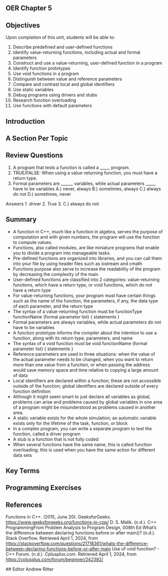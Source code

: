 ## OER Chapter 5

## Objectives
Upon completion of this unit, students will be able to:
1. Describe predefined and user-defined functions
2. Identify value-returning functions, including actual and formal parameters
3. Construct and use a value-returning, user-defined function in a program
4. Identify function prototypes
5. Use void functions in a program
6. Distinguish between value and reference parameters
7. Compare and contrast local and global identifiers
8. Use static variables
9. Debug programs using drivers and stubs
10. Research function overloading
11. Use functions with default parameters


## Introduction

## A Section Per Topic

## Review Questions
1. A program that tests a function is called a _____ program.
2. TRUE/FALSE: When using a value-returning function, you must have a return type.
3. Formal parameters are ______ variables, while actual parameters _____ have to be variables
A.) never, always
B.) sometimes, always
C.) always do not
D.) sometimes, never

Answers 1. driver 2. True 3. C.) always do not

## Summary
  - A function in C++, much like a function in algebra, serves the purpose of computation and with given numbers, the program will use the function to compute values.
  - Functions, also called modules, are like miniature programs that enable you to divide a program into manageable tasks.
  - Pre-defined functions are organized into libraries, and you can call them into your file by using header files such as iostream and cmath
  - Functions purpose also serve to increase the readability of the program by decreasing the complexity of the main
  - User-defined functions are classified into 2 categories: value-returning functions, which have a return type, or void functions, which do not have a return type
  - For value-returning functions, your program must have certain things such as the name of the function, the parameters, if any, the data type of each parameter, and the return type
  - The syntax of a value-returning function must be functionType functionName (formal parameter list) {
    statements
    }
  -  Formal parameters are always variables, while actual parameters do not have to be variables
  -  A function prototype informs the compiler about the intention to use a function, along with its return type, parameters, and name
  -  The syntax of a void function must be void functionName (formal parameter list) {
    statements
    } 
  - Reference parameters are used in three situations: when the value of the actual parameter needs to be changed, when you want to return more than one value from a function, or when passing the address would save memory space and time relative to copying a large amount of data
  - Local identifiers are declared within a function; these are not accessible outside of the function; global identifiers are declared outside of every function definition
  - Although it might seem smart to just declare all variables as global, problems can arise and problems caused by global variables in one area of a program might be misunderstood as problems caused in another area.
  - A static variable exists for the whole simulation; an automatic variable exists only for the lifetime of the task, function, or block
  -  In a complex program, you can write a separate program to test the function, called a driver program
  -  A stub is a function that is not fully coded
  -  When several functions have the same name, this is called function overloading; this is used when you have the same action for different data sets
## Key Terms



## Programming Exercises



## References
Functions in C++. (2015, June 20). GeeksforGeeks. https://www.geeksforgeeks.org/functions-in-cpp/
D. S. Malik. (n.d.). C++ ProgrammingFrom Problem Analysis to Program Design, 008th Ed
What’s the difference between declaring functions before or after main()? (n.d.). Stack Overflow. Retrieved April 1, 2024, from https://stackoverflow.com/questions/21718361/whats-the-difference-between-declaring-functions-before-or-after-main
Use of void function? - C++ Forum. (n.d.). Cplusplus.com. Retrieved April 1, 2024, from https://cplusplus.com/forum/beginner/242392/

‌## Editor
Andrew Ritter
